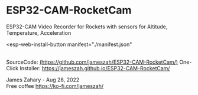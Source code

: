 # ESP32-CAM-RocketCam
ESP32-CAM Video Recorder for Rockets with sensors for Altitude, Temperature, Acceleration





<script
  type="module"
  src="https://unpkg.com/esp-web-tools@8.0.1/dist/web/install-button.js?module"
></script>

<esp-web-install-button
  manifest="./manifest.json"
></esp-web-install-button>
     
<br>     
SourceCode: <a href="https://github.com/jameszah/ESP32-CAM-RocketCam/">(https://github.com/jameszah/ESP32-CAM-RocketCam/)</a>       
One-Click Installer: <a href="https://jameszah.github.io/ESP32-CAM-RocketCam/">https://jameszah.github.io/ESP32-CAM-RocketCam/</a>       

James Zahary - Aug 28, 2022      
Free coffee <a href="https://ko-fi.com/jameszah">https://ko-fi.com/jameszah/</a>    



